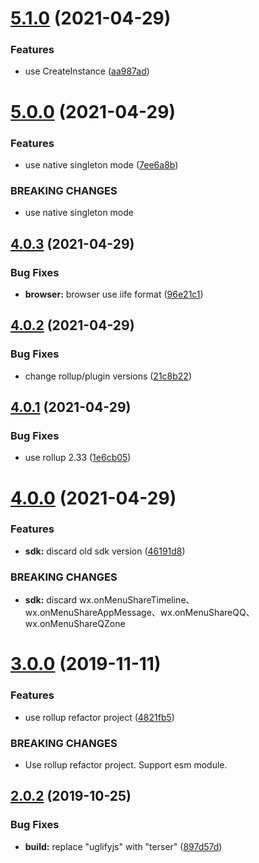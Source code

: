 # [5.1.0](https://github.com/cycjimmy/weixin-share/compare/v5.0.0...v5.1.0) (2021-04-29)


### Features

* use CreateInstance ([aa987ad](https://github.com/cycjimmy/weixin-share/commit/aa987adf1d5074e6311ef56994354b61b37c3c8c))

# [5.0.0](https://github.com/cycjimmy/weixin-share/compare/v4.0.3...v5.0.0) (2021-04-29)


### Features

* use native singleton mode ([7ee6a8b](https://github.com/cycjimmy/weixin-share/commit/7ee6a8b38c464f832b136244a9874119ce2751e7))


### BREAKING CHANGES

* use native singleton mode

## [4.0.3](https://github.com/cycjimmy/weixin-share/compare/v4.0.2...v4.0.3) (2021-04-29)


### Bug Fixes

* **browser:** browser use iife format ([96e21c1](https://github.com/cycjimmy/weixin-share/commit/96e21c118f88650ce56b13e7fbc8c5e88ea22e9c))

## [4.0.2](https://github.com/cycjimmy/weixin-share/compare/v4.0.1...v4.0.2) (2021-04-29)


### Bug Fixes

* change rollup/plugin versions ([21c8b22](https://github.com/cycjimmy/weixin-share/commit/21c8b22527c6e953b400ec926a4e60aa47fbb238))

## [4.0.1](https://github.com/cycjimmy/weixin-share/compare/v4.0.0...v4.0.1) (2021-04-29)


### Bug Fixes

* use rollup 2.33 ([1e6cb05](https://github.com/cycjimmy/weixin-share/commit/1e6cb057d7fc9491a40d3202ea126b7cd441f21c))

# [4.0.0](https://github.com/cycjimmy/weixin-share/compare/v3.0.0...v4.0.0) (2021-04-29)


### Features

* **sdk:** discard old sdk version ([46191d8](https://github.com/cycjimmy/weixin-share/commit/46191d8252ef122d8a24089db98969d3b7c70a19))


### BREAKING CHANGES

* **sdk:** discard
wx.onMenuShareTimeline、wx.onMenuShareAppMessage、wx.onMenuShareQQ、wx.onMenuShareQZone

# [3.0.0](https://github.com/cycjimmy/weixin-share/compare/v2.0.2...v3.0.0) (2019-11-11)


### Features

* use rollup refactor project ([4821fb5](https://github.com/cycjimmy/weixin-share/commit/4821fb50416762020828e68f6b21ad1a190b488c))


### BREAKING CHANGES

* Use rollup refactor project. Support esm module.

## [2.0.2](https://github.com/cycjimmy/weixin-share/compare/v2.0.1...v2.0.2) (2019-10-25)


### Bug Fixes

* **build:** replace "uglifyjs" with "terser" ([897d57d](https://github.com/cycjimmy/weixin-share/commit/897d57d5ecc591be94540d64fba74f9f81324d62))
